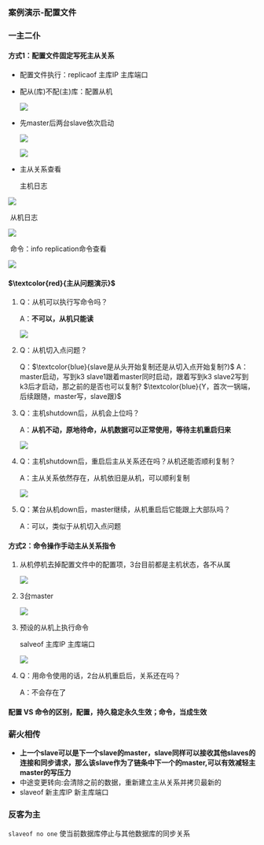 ### 案例演示-配置文件

### 一主二仆

#### 方式1：配置文件固定写死主从关系

- 配置文件执行：replicaof 主库IP 主库端口

- 配从(库)不配(主)库：配置从机

  ![](images/13.从机配置.jpg)


- 先master后两台slave依次启动

  ![](images/14.主从顺序启动.jpg)

  ![](images/15主从客户端连接.jpg)

- 主从关系查看

  主机日志

![](images/16.主机日志.jpg)

​	从机日志

![](images/17.从机日志.jpg)

​	命令：info replication命令查看

![](images/18.命令查看主从关系.jpg)

#### $\textcolor{red}{主从问题演示}$

1. Q：从机可以执行写命令吗？ 

   A：**不可以，从机只能读**

   ![](images/19.从机只能读.png)

2. Q：从机切入点问题？

   Q：$\textcolor{blue}{slave是从头开始复制还是从切入点开始复制?}$
   A：master启动，写到k3
   slave1跟着master同时启动，跟着写到k3
   slave2写到k3后才启动，那之前的是否也可以复制?
   $\textcolor{blue}{Y，首次一锅端，后续跟随，master写，slave跟}$

3. Q：主机shutdown后，从机会上位吗？

    A：**从机不动，原地待命，从机数据可以正常使用，等待主机重启归来**

   ![](images/20.主机挂掉从机不上位.png)

4. Q：主机shutdown后，重启后主从关系还在吗？从机还能否顺利复制？

   A：主从关系依然存在，从机依旧是从机，可以顺利复制

   ![](images/21.主机重启.png)

5. Q：某台从机down后，master继续，从机重启后它能跟上大部队吗？

   A：可以，类似于从机切入点问题

#### 方式2：命令操作手动主从关系指令

1. 从机停机去掉配置文件中的配置项，3台目前都是主机状态，各不从属

   ![](images/22.去掉从机配置.png)

2. 3台master

   ![](images/23.3台master.png)

3. 预设的从机上执行命令

   salveof 主库IP 主库端口

   ![](images/24.slaveof效果.png)

4. Q：用命令使用的话，2台从机重启后，关系还在吗？

   A：不会存在了

#### 配置 VS 命令的区别，配置，持久稳定永久生效；命令，当成生效

### 薪火相传

- **上一个slave可以是下一个slave的master，slave同样可以接收其他slaves的连接和同步请求，那么该slave作为了链条中下一个的master,可以有效减轻主master的写压力**
- 中途变更转向:会清除之前的数据，重新建立主从关系并拷贝最新的
- slaveof 新主库IP 新主库端口

### 反客为主

`slaveof no one`  使当前数据库停止与其他数据库的同步关系


